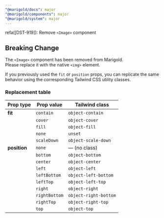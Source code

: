 ```yaml
---
"@marigold/docs": major
"@marigold/components": major
"@marigold/system": major
---
```


refa([DST-919]): Remove `<Image>` component

## Breaking Change

The `<Image>` component has been removed from Marigold.  
Please replace it with the native `<img>` element.

If you previously used the `fit` or `position` props, you can replicate the same behavior using the corresponding Tailwind CSS utility classes.

### Replacement table

| Prop type   | Prop value   | Tailwind class         |
|-------------|--------------|------------------------|
| **fit**     | `contain`    | `object-contain`       |
|             | `cover`      | `object-cover`         |
|             | `fill`       | `object-fill`          |
|             | `none`       | `unset`                |
|             | `scaleDown`  | `object-scale-down`    |
| **position**| `none`       | — (no class)           |
|             | `bottom`     | `object-bottom`        |
|             | `center`     | `object-center`        |
|             | `left`       | `object-left`          |
|             | `leftBottom` | `object-left-bottom`   |
|             | `leftTop`    | `object-left-top`      |
|             | `right`      | `object-right`         |
|             | `rightBottom`| `object-right-bottom`  |
|             | `rightTop`   | `object-right-top`     |
|             | `top`        | `object-top`           |
